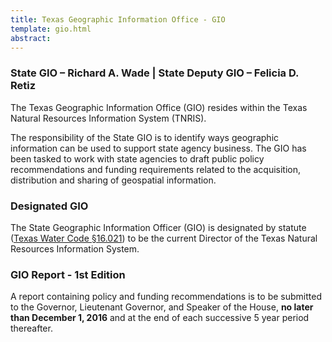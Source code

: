 ```yaml
---
title: Texas Geographic Information Office - GIO
template: gio.html
abstract:
---
```

### State GIO – Richard A. Wade | State Deputy GIO – Felicia D. Retiz

<p class="lead">The Texas Geographic Information Office (GIO) resides within the Texas Natural Resources Information System (TNRIS).</p>

<p class="lead">The responsibility of the State GIO is to identify ways geographic information can be used to support state agency business. The GIO has been tasked to work with state agencies to draft public policy recommendations and funding requirements related to the acquisition, distribution and sharing of geospatial information.</p>

### Designated GIO

The State Geographic Information Officer (GIO) is designated by statute ([Texas Water Code §16.021](http://www.statutes.legis.state.tx.us/SOTWDocs/WA/htm/WA.16.htm)) to be the current Director of the Texas Natural Resources Information System.

### GIO Report - 1st Edition

A report containing policy and funding recommendations is to be submitted to the Governor, Lieutenant Governor, and Speaker of the House, **no later than December 1, 2016** and at the end of each successive 5 year period thereafter.
